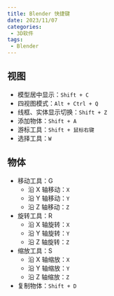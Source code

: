 ```yaml
---
title: Blender 快捷键
date: 2023/11/07
categories:
 - 3D软件
tags:
 - Blender
---
```


## 视图
- 模型居中显示：`Shift + C`
- 四视图模式：`Alt + Ctrl + Q`
- 线框、实体显示切换：`Shift + Z`
- 添加物体：`Shift + A`
- 游标工具：`Shift + 鼠标右键`
- 选择工具：`W`

## 物体
- 移动工具：G
  - 沿 X 轴移动：`X`
  - 沿 Y 轴移动：`Y`
  - 沿 Z 轴移动：`Z`
- 旋转工具：R
  - 沿 X 轴旋转：`X`
  - 沿 Y 轴旋转：`Y`
  - 沿 Z 轴旋转：`Z`
- 缩放工具：S
  - 沿 X 轴缩放：`X`
  - 沿 Y 轴缩放：`Y`
  - 沿 Z 轴缩放：`Z`
- 复制物体：`Shift + D`
